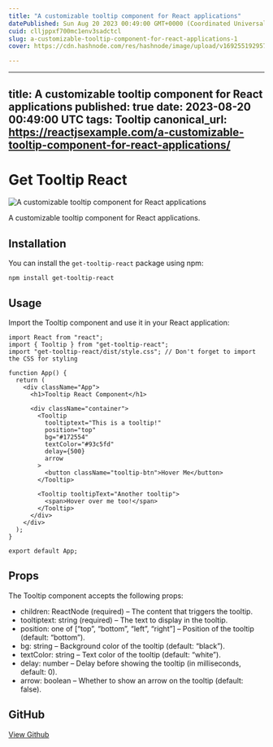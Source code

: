 ```yaml
---
title: "A customizable tooltip component for React applications"
datePublished: Sun Aug 20 2023 00:49:00 GMT+0000 (Coordinated Universal Time)
cuid: clljppxf700mc1env3sadctcl
slug: a-customizable-tooltip-component-for-react-applications-1
cover: https://cdn.hashnode.com/res/hashnode/image/upload/v1692551929577/f0bb3a3c-f6c3-4c5a-8bca-4bae201aa3df.jpeg

---
```


---
title: A customizable tooltip component for React applications
published: true
date: 2023-08-20 00:49:00 UTC
tags: Tooltip
canonical_url: https://reactjsexample.com/a-customizable-tooltip-component-for-react-applications/
---

# Get Tooltip React
 ![A customizable tooltip component for React applications](https://cdn.hashnode.com/res/hashnode/image/upload/v1692551929577/f0bb3a3c-f6c3-4c5a-8bca-4bae201aa3df.jpeg)

A customizable tooltip component for React applications.

## Installation

You can install the `get-tooltip-react` package using npm:

```
npm install get-tooltip-react
```

## Usage

Import the Tooltip component and use it in your React application:

```
import React from "react";
import { Tooltip } from "get-tooltip-react";
import "get-tooltip-react/dist/style.css"; // Don't forget to import the CSS for styling

function App() {
  return (
    <div className="App">
      <h1>Tooltip React Component</h1>

      <div className="container">
        <Tooltip
          tooltiptext="This is a tooltip!"
          position="top"
          bg="#172554"
          textColor="#93c5fd"
          delay={500}
          arrow
        >
          <button className="tooltip-btn">Hover Me</button>
        </Tooltip>

        <Tooltip tooltipText="Another tooltip">
          <span>Hover over me too!</span>
        </Tooltip>
      </div>
    </div>
  );
}

export default App;
```

## Props

The Tooltip component accepts the following props:

- children: ReactNode (required) – The content that triggers the tooltip.
- tooltiptext: string (required) – The text to display in the tooltip.
- position: one of [“top”, “bottom”, “left”, “right”] – Position of the tooltip (default: “bottom”).
- bg: string – Background color of the tooltip (default: “black”).
- textColor: string – Text color of the tooltip (default: “white”).
- delay: number – Delay before showing the tooltip (in milliseconds, default: 0).
- arrow: boolean – Whether to show an arrow on the tooltip (default: false).

## GitHub

[View Github](https://github.com/khuranamanan/get-tooltip-react?ref=reactjsexample.com)